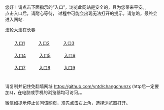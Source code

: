 您好！请点击下面指示的“入口”，浏览此网站是安全的，且为您带来平安。。 <br/>
点击入口后，请耐心等待， 过程中可能会出现无法打开的提示，请忽略，最终会进入网站. </br>

法轮大法在长春<br/>
<div style="padding:10px"><a style="margin:20px" target="_blank" href="https://d2zccjlztc5ylc.cloudfront.net/2Qpsp?ebtvtqq" id="ccLink1" rel="nofollow">入口1</a> <a target="_blank" style="margin:20px" href="https://d1haug2ijmng64.cloudfront.net/2Qpsp?vplsgekk" id="ccLink2" rel="nofollow">入口2</a> <a style="margin:20px" target="_blank" href="https://d1d2q2a2mmjjr.cloudfront.net/2Qpsp?bxnnod" id="ccLink3" rel="nofollow">入口3</a></div>

<div style="padding:10px" ><a style="margin:20px" target="_blank" href="https://d2zccjlztc5ylc.cloudfront.net/2Qpsp?ebtvtqq" id="ccLink4" rel="nofollow">入口4</a> <a style="margin:20px" href="https://d1haug2ijmng64.cloudfront.net/2Qpsp?vplsgekk" target="_blank" id="ccLink5" rel="nofollow">入口5</a> <a style="margin:20px" href="https://d1d2q2a2mmjjr.cloudfront.net/2Qpsp?bxnnod" target="_blank" id="ccLink6" rel="nofollow">入口6</a></div>

<div style="padding:10px"><a style="margin:20px" target="_blank" href="https://d2zccjlztc5ylc.cloudfront.net/2Qpsp?ebtvtqq" id="ccLink7" rel="nofollow">入口7</a> <a style="margin:20px" href="https://d1haug2ijmng64.cloudfront.net/2Qpsp?vplsgekk" target="_blank" id="ccLink8" rel="nofollow">入口8</a> <a style="margin:20px" target="_blank" href="https://d1d2q2a2mmjjr.cloudfront.net/2Qpsp?bxnnod" id="ccLink9" rel="nofollow">入口9</a></div>

<br/>



请复制并记住免翻墙网址 https://github.com/yntd/changchunzx (http后一定要加s)，在电脑或手机的浏览器均可访问。。<br/>

微信如提示停止访问该网页，须先点击右上角，选择浏览器打开。
